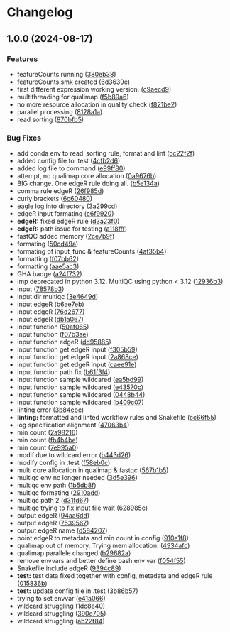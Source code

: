 # Changelog

## 1.0.0 (2024-08-17)


### Features

* featureCounts running ([380eb38](https://github.com/kenji-yt/REAP/commit/380eb382b3ba2c5304823474e4ee62b872bb5054))
* featureCounts.smk created ([6d3639e](https://github.com/kenji-yt/REAP/commit/6d3639ebe6a45515a1ee448527bfb760d30f4312))
* first different expression working version. ([c9aecd9](https://github.com/kenji-yt/REAP/commit/c9aecd96f5439ee8adc2c4d02a3d354c8b5eae33))
* multithreading for qualimap ([f5b89a6](https://github.com/kenji-yt/REAP/commit/f5b89a6f3e65e282cf52be81338cf6ee99d9e5a2))
* no more resource allocation in quality check ([f821be2](https://github.com/kenji-yt/REAP/commit/f821be2def6cce998f6a7422c02c6757b02a2682))
* parallel processing ([8128a1a](https://github.com/kenji-yt/REAP/commit/8128a1acefac10fd6948d7ea9c34b9cc62b74980))
* read sorting ([870bfb5](https://github.com/kenji-yt/REAP/commit/870bfb5cb0dab4dc8060e18788fab4af54fbc45b))


### Bug Fixes

* add conda env to read_sorting rule, format and lint ([cc22f2f](https://github.com/kenji-yt/REAP/commit/cc22f2fabbd53dbc9ba7810d2deaa8fc78b714a0))
* added config file to .test ([4cfb2d6](https://github.com/kenji-yt/REAP/commit/4cfb2d6398981090eed426d162b71364fdcc6de6))
* added log file to command ([e99ff80](https://github.com/kenji-yt/REAP/commit/e99ff805e29b3504faeb7b0e50b94b82870804f0))
* attempt, no qualimap core allocation ([0a9676b](https://github.com/kenji-yt/REAP/commit/0a9676bbdae473d46f8bea07938214e1c1d0dced))
* BIG change. One edgeR rule doing all. ([b5e134a](https://github.com/kenji-yt/REAP/commit/b5e134a373da9b824bf176607bfdcaac37ad2d62))
* comma rule edgeR ([26f985d](https://github.com/kenji-yt/REAP/commit/26f985d7881bec8610dafc5f481bf01ba8002ce4))
* curly brackets ([6c60480](https://github.com/kenji-yt/REAP/commit/6c604803904ff4e74f8aa394b3135564cd3aaafd))
* eagle log into directory ([3a299cd](https://github.com/kenji-yt/REAP/commit/3a299cd150415c36a2d3df85f2abb63b4d5ab213))
* edgeR input formating ([c6f9920](https://github.com/kenji-yt/REAP/commit/c6f99206afe8584cc2c4d560e8d40517642f9955))
* **edgeR:** fixed edgeR rule ([d3a23f0](https://github.com/kenji-yt/REAP/commit/d3a23f056c7436ae49fa176ee8a2017e33ef453c))
* **edgeR:** path issue for testing ([a118fff](https://github.com/kenji-yt/REAP/commit/a118fff56f1faf6a2eb1409a84b25d582e9cc5a3))
* fastQC added memory ([2ce7b9f](https://github.com/kenji-yt/REAP/commit/2ce7b9f3482013b18cc2c12af6d619fd7ced5018))
* formating ([50cd49a](https://github.com/kenji-yt/REAP/commit/50cd49ab373ada3d6270978e5e3809a202feaf81))
* formating of input_func & featureCounts ([4af35b4](https://github.com/kenji-yt/REAP/commit/4af35b4895d3bc968700be007968b56e967605ba))
* formatting ([f07bb62](https://github.com/kenji-yt/REAP/commit/f07bb628597b5f93fc5c931ebc288499b0a281d2))
* formatting ([aae5ac3](https://github.com/kenji-yt/REAP/commit/aae5ac368a5b5029967c69265e554f85d6377168))
* GHA badge ([a24f732](https://github.com/kenji-yt/REAP/commit/a24f73285dcd2b9ea2e1bbbad0e30dd8219fa8dc))
* imp deprecated in python 3.12. MultiQC using python &lt; 3.12 ([12936b3](https://github.com/kenji-yt/REAP/commit/12936b3eb84b32388f71bac02e0e0f88e1f9ad98))
* input ([78578b3](https://github.com/kenji-yt/REAP/commit/78578b343641cfcaba311e316f6c5a0901c0efa6))
* input dir multiqc ([3e4649d](https://github.com/kenji-yt/REAP/commit/3e4649da6f215831f8956fdda33b4b3eb53a05f3))
* input edgeR ([b6ae7eb](https://github.com/kenji-yt/REAP/commit/b6ae7eb802cc28b2aa4d78b8971d633392e8b4b6))
* input edgeR ([76d2677](https://github.com/kenji-yt/REAP/commit/76d2677814ae133fda43d1061ba9e6757b9f3d6b))
* input edgeR ([db1a067](https://github.com/kenji-yt/REAP/commit/db1a0673bf152ecd94fd0aec5fd114c4e4276268))
* input function ([50af065](https://github.com/kenji-yt/REAP/commit/50af06500e0fe5755a19a401d446ed2d888e991d))
* input function ([f07b3ae](https://github.com/kenji-yt/REAP/commit/f07b3ae4a5e61461584b16454f54bd9ecb5e70ba))
* input function edgeR ([dd95885](https://github.com/kenji-yt/REAP/commit/dd95885afce8a33a8bc9b053a7b817d669e6c654))
* input function get edgeR input ([f305b59](https://github.com/kenji-yt/REAP/commit/f305b59ec7fee998c1b87cf47d5ac3c497bc89c6))
* input function get edgeR input ([2a868ce](https://github.com/kenji-yt/REAP/commit/2a868ce01aa458d89a70cd5d2668eae2e5d06c18))
* input function get edgeR input ([caee91e](https://github.com/kenji-yt/REAP/commit/caee91e6264010e6fdd987591bb1ab52606e48a8))
* input function path fix ([b61f3f4](https://github.com/kenji-yt/REAP/commit/b61f3f46d7aa85b15d5d47db5f0c6532bd949968))
* input function sample wildcared ([ea5bd99](https://github.com/kenji-yt/REAP/commit/ea5bd99eb8601dd7b2134f960b178ab6d98afb69))
* input function sample wildcared ([e43570c](https://github.com/kenji-yt/REAP/commit/e43570cecd84ad34db9477dd1e4d1184e763da51))
* input function sample wildcared ([0448b44](https://github.com/kenji-yt/REAP/commit/0448b4422eddb378587575410cb89623053b0918))
* input function sample wildcared ([b409c07](https://github.com/kenji-yt/REAP/commit/b409c07bf39822ba6af56cb57a0f440f6bd2f639))
* linting error ([3b84ebc](https://github.com/kenji-yt/REAP/commit/3b84ebce70e14f69efa2778d6fa32482bf392435))
* **linting:** formatted and linted workflow rules and Snakefile ([cc66f55](https://github.com/kenji-yt/REAP/commit/cc66f5515c7a18b6745bb70f636d031dcdc19533))
* log specification alignment ([47063b4](https://github.com/kenji-yt/REAP/commit/47063b4a2e452f9ef45be9a430d3efbf6ca8a17a))
* min count ([2a98216](https://github.com/kenji-yt/REAP/commit/2a982164f0e4704e07d85a0742b17aa4555e3a80))
* min count ([fb4b4be](https://github.com/kenji-yt/REAP/commit/fb4b4be08839977c007ed20dfd923c75af26b0c9))
* min count ([7e995a0](https://github.com/kenji-yt/REAP/commit/7e995a0fc46dcadcd83fc21276c07b6ba0fbe279))
* modif due to wildcard error ([b443d26](https://github.com/kenji-yt/REAP/commit/b443d268ff1b4c0d462658ca40878af374eda33e))
* modify config in .test ([f58eb0c](https://github.com/kenji-yt/REAP/commit/f58eb0c24d4c25de7f2e41e7b22e6f9f80a04cec))
* multi core allocation in qualimap & fastqc ([567b1b5](https://github.com/kenji-yt/REAP/commit/567b1b52b7b23b8279d90fbea2058baa531c7065))
* multiqc env no longer needed ([3d5e396](https://github.com/kenji-yt/REAP/commit/3d5e39664d8d84673658486816ce448db709bf1c))
* multiqc env path ([1b5db8f](https://github.com/kenji-yt/REAP/commit/1b5db8f8baf8b066af051d271598a1501ab861ff))
* multiqc formating ([2910add](https://github.com/kenji-yt/REAP/commit/2910add6df1e4a1da6c04c2403ae3e28fc456ab0))
* multiqc path 2 ([d31fd67](https://github.com/kenji-yt/REAP/commit/d31fd67df7e42459c503be7343e1a24cc025d374))
* multiqc trying to fix input file wait ([628985e](https://github.com/kenji-yt/REAP/commit/628985ec577756bdd8dc381ec9051aafcc9d84e6))
* output edgeR ([94aa6dd](https://github.com/kenji-yt/REAP/commit/94aa6dd89a0159278dbcaf278915867a6b006d41))
* output edgeR ([7539567](https://github.com/kenji-yt/REAP/commit/7539567df7b1de0fb17691e9f549f674976c4a9f))
* output edgeR name ([d584207](https://github.com/kenji-yt/REAP/commit/d5842072b027d2056828116aab95ae541d6679c5))
* point edgeR to metadata and min count in config ([910e1f8](https://github.com/kenji-yt/REAP/commit/910e1f8f2c0d935410a9b7243e438f975ed426eb))
* qualimap out of memory. Trying mem allocation. ([4934afc](https://github.com/kenji-yt/REAP/commit/4934afc1a6d95ab467a2f6da66f0ebdac6d4c80c))
* qualimap parallele changed ([b29682a](https://github.com/kenji-yt/REAP/commit/b29682aa0e3e152e75034ad83aac76ba63012958))
* remove envvars and better define bash env var ([f054f55](https://github.com/kenji-yt/REAP/commit/f054f55183c6ba6fed55750a2c2a9969b805d55d))
* Snakefile include edgeR ([9394c89](https://github.com/kenji-yt/REAP/commit/9394c8986af58372ae905da11644d9ba1e3d519f))
* **test:** test data fixed together with config, metadata and edgeR rule ([015836b](https://github.com/kenji-yt/REAP/commit/015836b331440da6883f41ea848b931784d06e36))
* **test:** update config file in .test ([3b86b57](https://github.com/kenji-yt/REAP/commit/3b86b57ae71d762ce771dc65811150aa79512def))
* trying to set envvar ([e41a066](https://github.com/kenji-yt/REAP/commit/e41a0660c26c00ace2f9d65b322af1a4ccf753b0))
* wildcard struggling ([1dc8e40](https://github.com/kenji-yt/REAP/commit/1dc8e4066a4d19910839e50cc9785c40baa0b25b))
* wildcard struggling ([390e705](https://github.com/kenji-yt/REAP/commit/390e705eb2e2d7365f59355738b2d16beba427ed))
* wildcard struggling ([ab22f84](https://github.com/kenji-yt/REAP/commit/ab22f84045aa242567d0ca7411abd6ccfb2340af))
